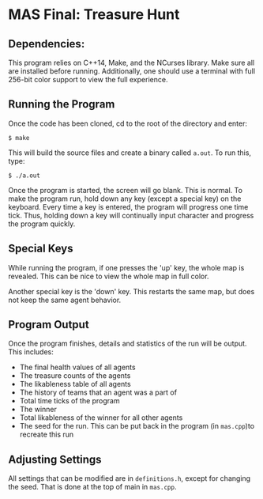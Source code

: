 # MAS Final: Treasure Hunt

## Dependencies:
This program relies on C++14, Make, and the NCurses library. Make sure all are installed before running.
Additionally, one should use a terminal with full 256-bit color support to view the full experience.

## Running the Program

Once the code has been cloned, cd to the root of the directory and enter:

```
$ make
```

This will build the source files and create a binary called `a.out`. To run this, type:

```
$ ./a.out
```

Once the program is started, the screen will go blank. This is normal. To make the program 
run, hold down any key (except a special key) on the keyboard. Every time a key is entered, the program will progress
one time tick. Thus, holding down a key will continually input character and progress the program
quickly. 

## Special Keys

While running the program, if one presses the 'up' key, the whole map is revealed. This can be nice to view the whole
map in full color.

Another special key is the 'down' key. This restarts the same map, but does not keep the same agent behavior. 

## Program Output

Once the program finishes, details and statistics of the run will be output. This includes:
* The final health values of all agents
* The treasure counts of the agents
* The likableness table of all agents
* The history of teams that an agent was a part of
* Total time ticks of the program
* The winner
* Total likableness of the winner for all other agents
* The seed for the run. This can be put back in the program (in `mas.cpp`)to recreate this run

## Adjusting Settings

All settings that can be modified are in `definitions.h`, except for changing the seed. That is done at the
top of main in `mas.cpp`.



